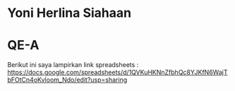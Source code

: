 # Yoni Herlina Siahaan

# QE-A


Berikut ini saya lampirkan link spreadsheets : https://docs.google.com/spreadsheets/d/1QVKuHKNnZfbhQc8YJKfN6WajTbFOtCn4oKvloom_Ndo/edit?usp=sharing